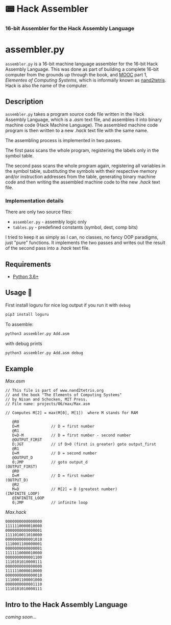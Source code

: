 # :pager: Hack Assembler
### 16-bit Assembler for the Hack Assembly Language 


# assembler.py

`assembler.py` is a 16-bit machine language assembler for the 16-bit Hack Assembly Language. This was done as part of building a complete 16-bit computer from the grounds up through the book, and [MOOC](https://www.coursera.org/learn/build-a-computer/home/welcome) part 1, *Elementes of Computing Systems*, which is informally known as [nand2tetris](http://www.nand2tetris.org). Hack is also the name of the computer.

## Description

`assembler.py` takes a program source code file written in the Hack Assembly Language, which is a *.asm* text file, and assembles it into binary machine code (Hack Machine Language). The assembled machine code program is then written to a new *.hack* text file with the same name.

The assembling process is implemented in two passes.

The first pass scans the whole program, registering the labels only in the symbol table.

The second pass scans the whole program again, registering all variables in the symbol table, substituting the symbols with their respective memory and/or instruction addresses from the table, generating binary machine code and then writing the assembled machine code to the new *.hack* text file.

### Implementation details

There are only two source files:

- `assembler.py` - assembly logic only
- `tables.py` - predefined constants (symbol, dest, comp bits)

I tried to keep it as simply as I can, no classes, no fancy OOP paradigms, just "pure" functions.
It implements the two passes and writes out the result of the second pass into a *.hack* text file.

## Requirements

- [Python 3.6+](https://www.python.org/downloads/release/python-360/)

## Usage :rocket:

First install loguru for nice log output if you run it with `debug`

```bash
pip3 install loguru
```

To assemble:

```bash
python3 assembler.py Add.asm
```

with debug prints

```bash
python3 assembler.py Add.asm debug
```

## Example

*Max.asm*

```x86
// This file is part of www.nand2tetris.org
// and the book "The Elements of Computing Systems"
// by Nisan and Schocken, MIT Press.
// File name: projects/06/max/Max.asm

// Computes M[2] = max(M[0], M[1])  where M stands for RAM

   @R0
   D=M              // D = first number
   @R1
   D=D-M            // D = first number - second number
   @OUTPUT_FIRST
   D;JGT            // if D>0 (first is greater) goto output_first
   @R1
   D=M              // D = second number
   @OUTPUT_D
   0;JMP            // goto output_d
(OUTPUT_FIRST)
   @R0             
   D=M              // D = first number
(OUTPUT_D)
   @R2
   M=D              // M[2] = D (greatest number)
(INFINITE_LOOP)
   @INFINITE_LOOP
   0;JMP            // infinite loop
```

*Max.hack*

```binary
0000000000000000
1111110000010000
0000000000000001
1111010011010000
0000000000001010
1110001100000001
0000000000000001
1111110000010000
0000000000001100
1110101010000111
0000000000000000
1111110000010000
0000000000000010
1110001100001000
0000000000001110
1110101010000111
```

## Intro to the Hack Assembly Language

*coming soon...*